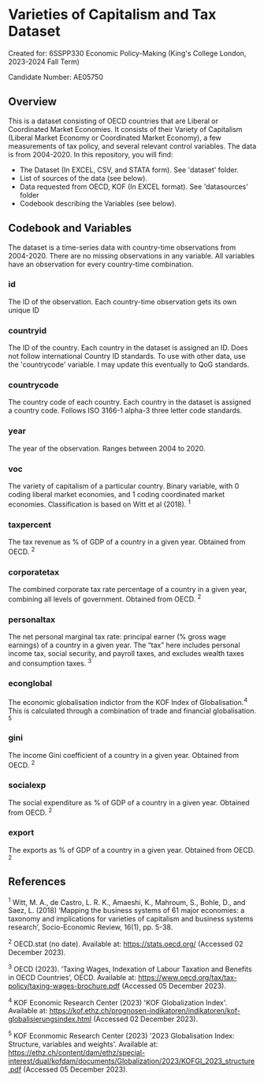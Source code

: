 # Varieties of Capitalism and Tax Dataset
Created for: 6SSPP330 Economic Policy-Making (King's College London, 2023-2024 Fall Term)

Candidate Number: AE05750

## Overview
This is a dataset consisting of OECD countries that are Liberal or Coordinated Market Economies. It consists of their Variety of Capitalism (Liberal Market Economy or Coordinated Market Economy), a few measurements of tax policy, and several relevant control variables. The data is from 2004-2020.
In this repository, you will find:
* The Dataset (In EXCEL, CSV, and STATA form). See 'dataset' folder.
* List of sources of the data (see below).
* Data requested from OECD, KOF (In EXCEL format). See 'datasources' folder
* Codebook describing the Variables (see below).

## Codebook and Variables

The dataset is a time-series data with country-time observations from 2004-2020. There are no missing observations in any variable. All variables have an observation for every country-time combination.

### id
The ID of the observation. Each country-time observation gets its own unique ID

### countryid
The ID of the country. Each country in the dataset is assigned an ID. Does not follow international Country ID standards. To use with other data, use the 'countrycode' variable. I may update this eventually to QoG standards.

### countrycode
The country code of each country. Each country in the dataset is assigned a country code. Follows ISO 3166-1 alpha-3 three letter code standards.

### year
The year of the observation. Ranges between 2004 to 2020.

### voc
The variety of capitalism of a particular country. Binary variable, with 0 coding liberal market economies, and 1 coding coordinated market economies. Classification is based on Witt et al (2018). <sup>1</sup>

### taxpercent
The tax revenue as % of GDP of a country in a given year. Obtained from OECD. <sup>2</sup>

### corporatetax
The combined corporate tax rate percentage of a country in a given year, combining all levels of government. Obtained from OECD. <sup>2</sup>

### personaltax
The net personal marginal tax rate: principal earner (% gross wage earnings) of a country in a given year. The “tax” here includes personal income tax, social security, and payroll taxes, and excludes wealth taxes and consumption taxes. <sup>3</sup>

### econglobal
The economic globalisation indictor from the KOF Index of Globalisation.<sup>4</sup> This is calculated through a combination of trade and financial globalisation. <sup>5</sup>

### gini
The income Gini coefficient of a country in a given year. Obtained from OECD. <sup>2</sup>

### socialexp
The social expenditure as % of GDP of a country in a given year. Obtained from OECD. <sup>2</sup>

### export
The exports as % of GDP of a country in a given year. Obtained from OECD. <sup>2</sup>

## References

<sup>1</sup> Witt, M. A., de Castro, L. R. K., Amaeshi, K., Mahroum, S., Bohle, D., and Saez, L. (2018) ‘Mapping the business systems of 61 major economies: a taxonomy and implications for varieties of capitalism and business systems research’, Socio-Economic Review, 16(1), pp. 5-38.

<sup>2</sup> OECD.stat (no date). Available at: https://stats.oecd.org/ (Accessed 02 December 2023).

<sup>3</sup> OECD (2023). ‘Taxing Wages, Indexation of Labour Taxation and Benefits in OECD Countries’, OECD. Available at: https://www.oecd.org/tax/tax-policy/taxing-wages-brochure.pdf (Accessed 05 December 2023).

<sup>4</sup> KOF Economic Research Center (2023) 'KOF Globalization Index'. Available at: https://kof.ethz.ch/prognosen-indikatoren/indikatoren/kof-globalisierungsindex.html (Accessed 02 December 2023).

<sup>5</sup> KOF Econmomic Research Center (2023) '2023 Globalisation Index: Structure, variables and weights'. Available at: https://ethz.ch/content/dam/ethz/special-interest/dual/kofdam/documents/Globalization/2023/KOFGI_2023_structure.pdf (Accessed 05 December 2023).

